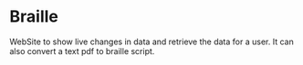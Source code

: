 # Braille

WebSite to show live changes in data and retrieve the data for a user.
It can also convert a text pdf to braille script.
